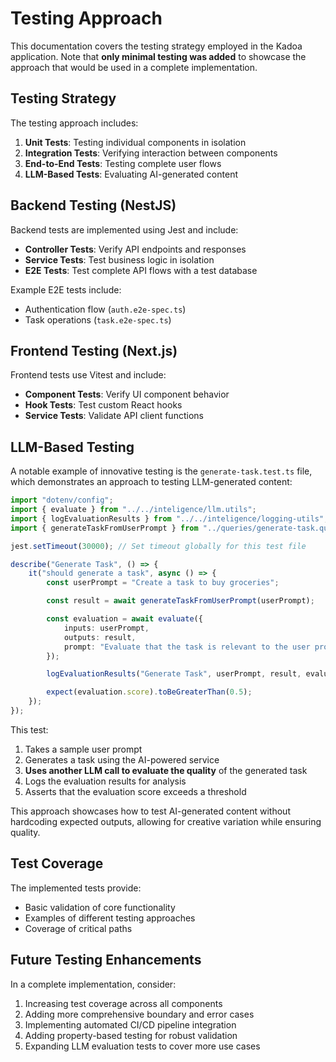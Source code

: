 # Testing Approach

This documentation covers the testing strategy employed in the Kadoa application. Note that **only minimal testing was added** to showcase the approach that would be used in a complete implementation.

## Testing Strategy

The testing approach includes:

1. **Unit Tests**: Testing individual components in isolation
2. **Integration Tests**: Verifying interaction between components
3. **End-to-End Tests**: Testing complete user flows
4. **LLM-Based Tests**: Evaluating AI-generated content

## Backend Testing (NestJS)

Backend tests are implemented using Jest and include:

- **Controller Tests**: Verify API endpoints and responses
- **Service Tests**: Test business logic in isolation
- **E2E Tests**: Test complete API flows with a test database

Example E2E tests include:
- Authentication flow (`auth.e2e-spec.ts`)
- Task operations (`task.e2e-spec.ts`)

## Frontend Testing (Next.js)

Frontend tests use Vitest and include:

- **Component Tests**: Verify UI component behavior
- **Hook Tests**: Test custom React hooks
- **Service Tests**: Validate API client functions

## LLM-Based Testing

A notable example of innovative testing is the `generate-task.test.ts` file, which demonstrates an approach to testing LLM-generated content:

```typescript
import "dotenv/config";
import { evaluate } from "../../inteligence/llm.utils";
import { logEvaluationResults } from "../../inteligence/logging-utils";
import { generateTaskFromUserPrompt } from "../queries/generate-task.query";

jest.setTimeout(30000); // Set timeout globally for this test file

describe("Generate Task", () => {
    it("should generate a task", async () => {
        const userPrompt = "Create a task to buy groceries";

        const result = await generateTaskFromUserPrompt(userPrompt);

        const evaluation = await evaluate({
            inputs: userPrompt,
            outputs: result,
            prompt: "Evaluate that the task is relevant to the user prompt",
        });

        logEvaluationResults("Generate Task", userPrompt, result, evaluation);

        expect(evaluation.score).toBeGreaterThan(0.5);
    });
});
```

This test:

1. Takes a sample user prompt
2. Generates a task using the AI-powered service
3. **Uses another LLM call to evaluate the quality** of the generated task
4. Logs the evaluation results for analysis
5. Asserts that the evaluation score exceeds a threshold

This approach showcases how to test AI-generated content without hardcoding expected outputs, allowing for creative variation while ensuring quality.

## Test Coverage

The implemented tests provide:

- Basic validation of core functionality
- Examples of different testing approaches
- Coverage of critical paths

## Future Testing Enhancements

In a complete implementation, consider:

1. Increasing test coverage across all components
2. Adding more comprehensive boundary and error cases
3. Implementing automated CI/CD pipeline integration
4. Adding property-based testing for robust validation
5. Expanding LLM evaluation tests to cover more use cases 